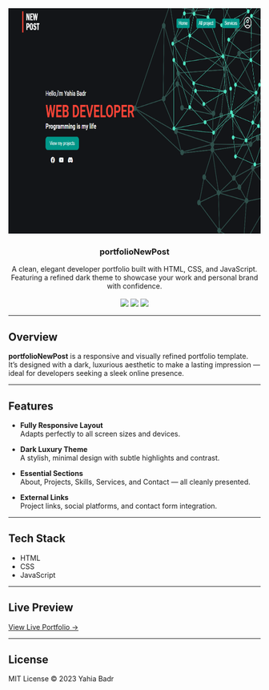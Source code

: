 <div align="center">
  <a href="https://newpost-1.web.app/">
    <img src="./screenshot.png" alt="Portfolio Preview" height="450" />
  </a>

  <h3 align="center">portfolioNewPost</h3>

  <div align="center">
    A clean, elegant developer portfolio built with HTML, CSS, and JavaScript.  
    Featuring a refined dark theme to showcase your work and personal brand with confidence.
  </div>

  <br />

  <div>
    <img src="https://img.shields.io/badge/HTML5-e34c26?style=for-the-badge&logo=html5&logoColor=white" />
    <img src="https://img.shields.io/badge/CSS3-264de4?style=for-the-badge&logo=css3&logoColor=white" />
    <img src="https://img.shields.io/badge/JavaScript-f7df1e?style=for-the-badge&logo=javascript&logoColor=black" />
  </div>
</div>

---

## Overview

**portfolioNewPost** is a responsive and visually refined portfolio template.  
It’s designed with a dark, luxurious aesthetic to make a lasting impression — ideal for developers seeking a sleek online presence.

---

## Features

- **Fully Responsive Layout**  
  Adapts perfectly to all screen sizes and devices.

- **Dark Luxury Theme**  
  A stylish, minimal design with subtle highlights and contrast.

- **Essential Sections**  
  About, Projects, Skills, Services, and Contact — all cleanly presented.

- **External Links**  
  Project links, social platforms, and contact form integration.

---

## Tech Stack

- HTML  
- CSS  
- JavaScript

---

## Live Preview

[View Live Portfolio →](https://newpost-1.web.app)

---

## License

MIT License © 2023 Yahia Badr
